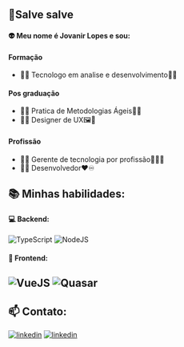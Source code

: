 ## 👋Salve salve
#### :alien: Meu nome é  Jovanir Lopes e sou:
#### Formação
- :man_student: Tecnologo em analise e desenvolvimento:space_invader::white_check_mark:
#### Pos graduação
- :man_student: Pratica de Metodologias Ágeis:runner::white_check_mark:
- :man_student: Designer de UX:framed_picture::beginner:
#### Profissão
- :office_worker: Gerente de tecnologia por profissão:astronaut::white_check_mark:
- :technologist: Desenvolvedor:heart::infinity: 


## :books: Minhas habilidades:
#### :computer: Backend:
![TypeScript](https://img.shields.io/badge/TypeScript-007ACC?style=for-the-badge&logo=typescript&logoColor=white) ![NodeJS](https://img.shields.io/badge/Node.js-339933?style=for-the-badge&logo=nodedotjs&logoColor=white)   
#### :art: Frontend:
![VueJS](https://img.shields.io/badge/Vue.js-35495E?style=for-the-badge&logo=vuedotjs&logoColor=4FC08D)  ![Quasar](https://img.shields.io/badge/Quasar-1976D2?style=for-the-badge&logo=quasar&logoColor=white)  
---
## :mailbox: Contato:
[![linkedin](https://img.shields.io/badge/LinkedIn-0077B5?style=for-the-badge&logo=linkedin&logoColor=white)](https://www.linkedin.com/in/jovanir-mateus/)  [![linkedin](https://img.shields.io/badge/Microsoft_Outlook-0078D4?style=for-the-badge&logo=microsoft-outlook&logoColor=white)](mailto:jovanir.lopes@outlook.com)

